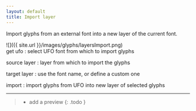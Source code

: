 ```yaml
---
layout: default
title: Import layer
---
```


Import glyphs from an external font into a new layer of the current font.

<div class='row'>

<div class='col' markdown='1'> 
![]({{ site.url }}/images/glyphs/layersImport.png)
</div>

<div class='col' markdown='1'> 
get ufo
: select UFO font from which to import glyphs

source layer
: layer from which to import the glyphs

target layer
: use the font name, or define a custom one

import
: import glyphs from UFO into new layer of selected glyphs
</div>

</div>

- - -

> - add a preview
{: .todo }

